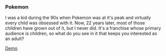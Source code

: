 ### Pokemon

I was a kid during the 90s when Pokemon was at it's peak and virtually every child was obsessed with it. Now, 22 years later, most of those children have grown out of it, but I never did. It's a franchise whose primary audience is children, so what do you see in it that keeps you interested as an adult?

[Demo](https://pokemonwebapp.netlify.app/)
